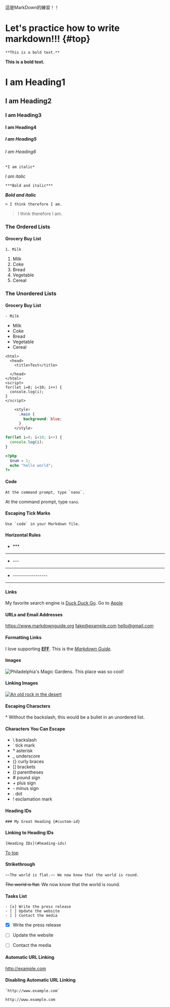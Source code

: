 這是MarkDown的練習！！

# Let's practice how to write markdown!!! {#top}
~~~
**This is a bold text.**
~~~
**This is a bold text.**

# I am Heading1
## I am Heading2
### I am Heading3
#### I am Heading4
##### I am Heading5
###### I am Heading6
~~~
*I am italic*
~~~
*I am italic*
~~~
***Bold and italic***
~~~
***Bold and italic***
~~~
> I think therefore I am.
~~~
> I think therefore I am.

### The Ordered Lists

#### Grocery Buy List
~~~
1. Milk
~~~
1. Milk
2. Coke
3. Bread
4. Vegetable
5. Cereal


### The Unordered Lists

#### Grocery Buy List
~~~
- Milk
~~~
- Milk
- Coke
- Bread
- Vegetable
- Cereal

~~~
<html>
  <head> 
    <title>Test</title>
    
  </head>
</html>
<script>
for(let i=0; i<10; i++) {
  console.log(i);
}
</script>
~~~
```css
    <style>
      .main {
        background: blue;
      }
    </style>
```
```js
for(let i=0; i<10; i++) {
  console.log(i);
}
```
```php
<?php
  $num = 1;
  echo "hello world";
?>
```

#### Code
~~~
At the command prompt, type `nano`.
~~~
At the command prompt, type `nano`.


#### Escaping Tick Marks
``Use `code` in your Markdown file.``

#### Horizontal Rules
- \*\*\*
***
- \-\-\-
---
- \-\-\-\-\-\-\-\-\-\-\-\-\-\-\-\-\-
-----------------

#### Links
My favorite search engine is [Duck Duck Go](https://duckduckgo.com).
Go to [Apple](http://apple.com)

#### URLs and Email Addresses
<https://www.markdownguide.org>
<fake@example.com>
<hello@gmail.com>

#### Formatting Links
I love supporting **[EFF](https://eff.org)**.
This is the *[Markdown Guide](https://www.markdownguide.org)*.

#### Images
![Philadelphia's Magic Gardens. This place was so cool!](/assets/images/philly-magic-gardens.jpg "Philadelphia's Magic Gardens")

#### Linking Images
[![An old rock in the desert](/assets/images/shiprock.jpg "Shiprock, New Mexico by Beau Rogers")](https://www.flickr.com/photos/beaurogers/31833779864/in/photolist-Qv3rFw-34mt9F-a9Cmfy-5Ha3Zi-9msKdv-o3hgjr-hWpUte-4WMsJ1-KUQ8N-deshUb-vssBD-6CQci6-8AFCiD-zsJWT-nNfsgB-dPDwZJ-bn9JGn-5HtSXY-6CUhAL-a4UTXB-ugPum-KUPSo-fBLNm-6CUmpy-4WMsc9-8a7D3T-83KJev-6CQ2bK-nNusHJ-a78rQH-nw3NvT-7aq2qf-8wwBso-3nNceh-ugSKP-4mh4kh-bbeeqH-a7biME-q3PtTf-brFpgb-cg38zw-bXMZc-nJPELD-f58Lmo-bXMYG-bz8AAi-bxNtNT-bXMYi-bXMY6-bXMYv)

#### Escaping Characters
\* Without the backslash, this would be a bullet in an unordered list.

#### Characters You Can Escape
- \\    backslash <br>
- \`    tick mark <br>
- \*    asterisk <br>
- \_    underscore <br>
- \{\}  curly braces <br>
- \[\]  brackets <br>
- \(\)  parentheses <br>
- \#    pound sign <br>
- \+    plus sign <br>
- \-    minus sign <br>
- \.    dot <br>
- \!    exclamation mark <br>

#### Heading IDs
~~~
### My Great Heading {#custom-id}
~~~

#### Linking to Heading IDs
~~~
[Heading IDs](#heading-ids)
~~~
[To top](#top)

#### Strikethrough
~~~
~~The world is flat.~~ We now know that the world is round.
~~~
~~The world is flat.~~ We now know that the world is round.

#### Tasks List
~~~
- [x] Write the press release
- [ ] Update the website
- [ ] Contact the media
~~~
- [x] Write the press release
- [ ] Update the website
- [ ] Contact the media


#### Automatic URL Linking
http://example.com

#### Disabling Automatic URL Linking
~~~
`http://www.example.com`
~~~
`http://www.example.com`


